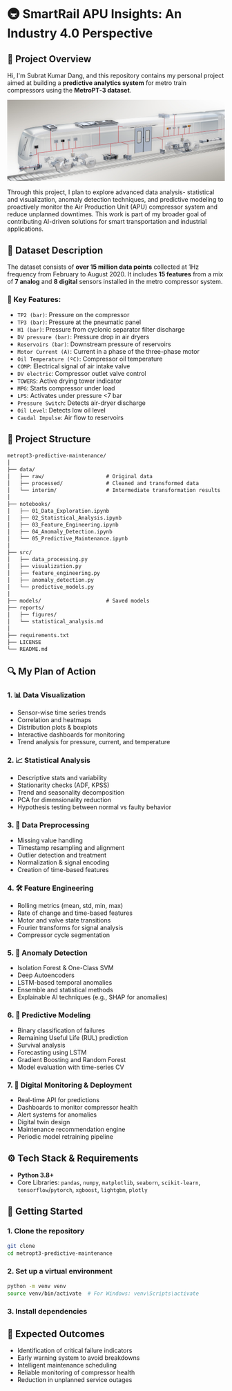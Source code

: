 
# 🚇 SmartRail APU Insights: An Industry 4.0 Perspective

## 📌 Project Overview

Hi, I'm Subrat Kumar Dang, and this repository contains my personal project aimed at building a **predictive analytics system** for metro train compressors using the **MetroPT-3 dataset**.

![alt text](metro_2024.jpg)

Through this project, I plan to explore advanced data analysis- statistical and visualization, anomaly detection techniques, and predictive modeling to proactively monitor the Air Production Unit (APU) compressor system and reduce unplanned downtimes. This work is part of my broader goal of contributing AI-driven solutions for smart transportation and industrial applications.


## 📂 Dataset Description

The dataset consists of **over 15 million data points** collected at 1Hz frequency from February to August 2020. It includes **15 features** from a mix of **7 analog** and **8 digital** sensors installed in the metro compressor system.

### 🔧 Key Features:

* `TP2 (bar)`: Pressure on the compressor
* `TP3 (bar)`: Pressure at the pneumatic panel
* `H1 (bar)`: Pressure from cyclonic separator filter discharge
* `DV pressure (bar)`: Pressure drop in air dryers
* `Reservoirs (bar)`: Downstream pressure of reservoirs
* `Motor Current (A)`: Current in a phase of the three-phase motor
* `Oil Temperature (ºC)`: Compressor oil temperature
* `COMP`: Electrical signal of air intake valve
* `DV electric`: Compressor outlet valve control
* `TOWERS`: Active drying tower indicator
* `MPG`: Starts compressor under load
* `LPS`: Activates under pressure <7 bar
* `Pressure Switch`: Detects air-dryer discharge
* `Oil Level`: Detects low oil level
* `Caudal Impulse`: Air flow to reservoirs


## 🧱 Project Structure

```
metropt3-predictive-maintenance/
│
├── data/
│   ├── raw/                    # Original data
│   ├── processed/              # Cleaned and transformed data
│   └── interim/                # Intermediate transformation results
│
├── notebooks/
│   ├── 01_Data_Exploration.ipynb
│   ├── 02_Statistical_Analysis.ipynb
│   ├── 03_Feature_Engineering.ipynb
│   ├── 04_Anomaly_Detection.ipynb
│   └── 05_Predictive_Maintenance.ipynb
│
├── src/
│   ├── data_processing.py
│   ├── visualization.py
│   ├── feature_engineering.py
│   ├── anomaly_detection.py
│   └── predictive_models.py
│
├── models/                     # Saved models
├── reports/
│   ├── figures/
│   └── statistical_analysis.md
│
├── requirements.txt
├── LICENSE
└── README.md
```


## 🔍 My Plan of Action

### 1. 📊 Data Visualization

* Sensor-wise time series trends
* Correlation and heatmaps
* Distribution plots & boxplots
* Interactive dashboards for monitoring
* Trend analysis for pressure, current, and temperature

### 2. 📈 Statistical Analysis

* Descriptive stats and variability
* Stationarity checks (ADF, KPSS)
* Trend and seasonality decomposition
* PCA for dimensionality reduction
* Hypothesis testing between normal vs faulty behavior

### 3. 🧹 Data Preprocessing

* Missing value handling
* Timestamp resampling and alignment
* Outlier detection and treatment
* Normalization & signal encoding
* Creation of time-based features

### 4. 🛠️ Feature Engineering

* Rolling metrics (mean, std, min, max)
* Rate of change and time-based features
* Motor and valve state transitions
* Fourier transforms for signal analysis
* Compressor cycle segmentation

### 5. 🚨 Anomaly Detection

* Isolation Forest & One-Class SVM
* Deep Autoencoders
* LSTM-based temporal anomalies
* Ensemble and statistical methods
* Explainable AI techniques (e.g., SHAP for anomalies)

### 6. 🔮 Predictive Modeling

* Binary classification of failures
* Remaining Useful Life (RUL) prediction
* Survival analysis
* Forecasting using LSTM
* Gradient Boosting and Random Forest
* Model evaluation with time-series CV

### 7. 📡 Digital Monitoring & Deployment

* Real-time API for predictions
* Dashboards to monitor compressor health
* Alert systems for anomalies
* Digital twin design
* Maintenance recommendation engine
* Periodic model retraining pipeline


## ⚙️ Tech Stack & Requirements

* **Python 3.8+**
* Core Libraries: `pandas`, `numpy`, `matplotlib`, `seaborn`, `scikit-learn`, `tensorflow`/`pytorch`, `xgboost`, `lightgbm`, `plotly`


## 🚀 Getting Started

### 1. Clone the repository

```bash
git clone 
cd metropt3-predictive-maintenance
```

### 2. Set up a virtual environment

```bash
python -m venv venv
source venv/bin/activate  # For Windows: venv\Scripts\activate
```

### 3. Install dependencies


## 🎯 Expected Outcomes

* Identification of critical failure indicators
* Early warning system to avoid breakdowns
* Intelligent maintenance scheduling
* Reliable monitoring of compressor health
* Reduction in unplanned service outages




